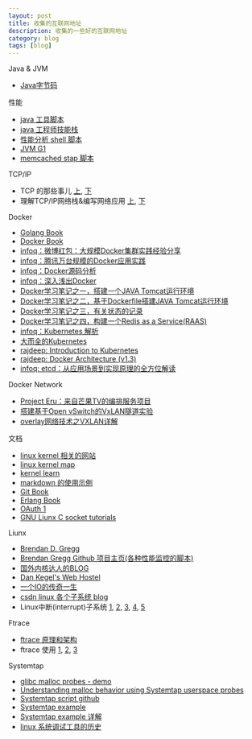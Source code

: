 ```yaml
---
layout: post
title: 收集的互联网地址
description: 收集的一些好的互联网地址
category: blog
tags: [blog]
---
```

Java & JVM

- [Java字节码](http://www.infoq.com/cn/articles/Secrets-of-the-Bytecode-Ninjas)
 
 性能

- [java 工具脚本](https://github.com/oldratlee/useful-scripts)
- [java 工程师技能栈](https://code.google.com/p/hatter-source-code/wiki/Study_List)
- [性能分析 shell 脚本](https://github.com/imbugs/perfanalyzer)
- [JVM G1](http://java-is-the-new-c.blogspot.com/2013/07/tuning-and-benchmarking-java-7s-garbage.html)
- [memcached stap 脚本](https://gist.github.com/leverich/10292732/)

TCP/IP

- TCP 的那些事儿 [上](http://coolshell.cn/articles/11564.html), [下](http://coolshell.cn/articles/11609.html)
- 理解TCP/IP网络栈&编写网络应用 [上](http://blog.2baxb.me/archives/1174), [下](http://blog.2baxb.me/archives/1190)

Docker

- [Golang Book](https://github.com/astaxie/build-web-application-with-golang)
- [Docker Book](http://yeasy.gitbooks.io/docker_practice/content/)
- [infoq：微博红包：大规模Docker集群实践经验分享 ](http://www.infoq.com/cn/articles/large-scale-docker-cluster-practise-experience-share)
- [infoq：腾讯万台规模的Docker应用实践 ](http://www.infoq.com/cn/articles/tencent-millions-scale-docker-application-practice)
- [infoq：Docker源码分析](http://www.infoq.com/cn/author/%E5%AD%99%E5%AE%8F%E4%BA%AE#%E5%85%A8%E9%83%A8)
- [infoq：深入浅出Docker](http://www.infoq.com/cn/author/%E8%82%96%E5%BE%B7%E6%97%B6)
- [Docker学习笔记之一，搭建一个JAVA Tomcat运行环境](http://www.blogjava.net/yongboy/archive/2013/12/12/407498.html)
- [Docker学习笔记之二，基于Dockerfile搭建JAVA Tomcat运行环境](http://www.blogjava.net/yongboy/archive/2013/12/16/407643.html)
- [Docker学习笔记之三，有关状态的记录](http://www.blogjava.net/yongboy/archive/2013/12/29/408173.html)
- [Docker学习笔记之四，构建一个Redis as a Service(RAAS)](http://www.blogjava.net/yongboy/archive/2013/12/31/408297.html)
- [infoq：Kubernetes 解析](http://www.infoq.com/cn/author/%E6%9D%A8%E7%AB%A0%E6%98%BE)
- [大而全的Kubernetes](https://www.zybuluo.com/dujun/note/58625)
- [rajdeep: Introduction to Kubernetes](http://www.slideshare.net/rajdeep/introduction-to-kubernetes)
- [rajdeep: Docker Architecture (v1.3)](http://www.slideshare.net/rajdeep/docker-architecturev2)
- [infoq: etcd：从应用场景到实现原理的全方位解读 ](http://www.infoq.com/cn/articles/etcd-interpretation-application-scenario-implement-principle)

Docker Network 

- [Project Eru：来自芒果TV的编排服务项目](http://dockone.io/article/386)
- [搭建基于Open vSwitch的VxLAN隧道实验](http://www.sdnlab.com/5365.html)
- [overlay网络技术之VXLAN详解](http://network.51cto.com/art/201312/425388.htm)

文档

- [linux kernel 相关的网站](https://linux.zeef.com/paul.reiber)
- [linux kernel map](http://www.makelinux.net/kernel_map/)
- [kernel learn](http://sop.upv.es/gii-dso/en/teoria.html)
- [markdown 的使用示例](http://mdp.tylingsoft.com/)
- [Git Book](http://git-scm.com/book/zh/v1)
- [Erlang Book](http://learnyousomeerlang.com/content)
- [OAuth 1](http://oauthbible.com/)
- [GNU Liunx C socket tutorials](http://www.tenouk.com/cnlinuxsockettutorials.html)

Liunx

- [Brendan D. Gregg](http://www.brendangregg.com/)
- [Brendan Gregg Github 项目主页(各种性能监控的脚本)](https://github.com/brendangregg)
- [国外内核达人的BLOG](http://duartes.org/gustavo/blog)
- [Dan Kegel's Web Hostel](http://www.kegel.com/)
- [一个IO的传奇一生](http://alanwu.blog.51cto.com/3652632/d-8)
- [csdn linux 各个子系统 blog](http://blog.csdn.net/bullbat)
- Linux中断(interrupt)子系统 [1][linux_interrupt_1], [2][linux_interrupt_2], [3][linux_interrupt_3], [4][linux_interrupt_4], [5][linux_interrupt_5]

Ftrace

- [ftrace 原理和架构](http://www.ibm.com/developerworks/cn/linux/l-cn-ftrace/index.html)
- ftrace 使用  [1][ftrace_1], [2][ftrace_2], [3][ftrace_3]

Systemtap

- [glibc malloc probes - demo](http://developerblog.redhat.com/2015/01/06/malloc-systemtap-probes-an-example/)
- [Understanding malloc behavior using Systemtap userspace probes](http://developerblog.redhat.com/2014/10/02/understanding-malloc-behavior-using-systemtap-userspace-probes/)
- [Systemtap script github](https://github.com/soarpenguin/systemtap-script)
- [Systemtap example](https://sourceware.org/systemtap/examples/)
- [Systemtap example 详解](http://blog.163.com/digoal@126/blog/#m=0&t=1&c=fks_084068084086080075085082085095085080082075083081086071084)
- [linux 系统调试工具的历史](http://www.wzxue.com/linux-tracing-tools-soap-opera/)


[-10]:    http://hushi55.github.io/  "-10"
[ftrace_1]: http://www.ibm.com/developerworks/cn/linux/l-cn-ftrace1/index.html	"1"
[ftrace_2]: http://www.ibm.com/developerworks/cn/linux/l-cn-ftrace2/index.html "2"
[ftrace_3]: http://www.ibm.com/developerworks/cn/linux/l-cn-ftrace3/index.html "3"
[linux_interrupt_1]: http://blog.csdn.net/droidphone/article/details/7445825  "1"
[linux_interrupt_2]: http://blog.csdn.net/droidphone/article/details/7467436  "2"
[linux_interrupt_3]: http://blog.csdn.net/droidphone/article/details/7489756  "3"
[linux_interrupt_4]: http://blog.csdn.net/droidphone/article/details/7497787  "4"
[linux_interrupt_5]: http://blog.csdn.net/droidphone/article/details/7518428  "5"
